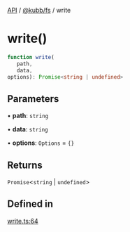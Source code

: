 [API](../../../packages.md) / [@kubb/fs](../index.md) / write

# write()

```ts
function write(
   path, 
   data, 
options): Promise<string | undefined>
```

## Parameters

• **path**: `string`

• **data**: `string`

• **options**: `Options` = `{}`

## Returns

`Promise`\<`string` \| `undefined`\>

## Defined in

[write.ts:64](https://github.com/kubb-project/kubb/blob/7f30045af96d8c89b6cda0a30f7535f095a0cb45/packages/fs/src/write.ts#L64)
